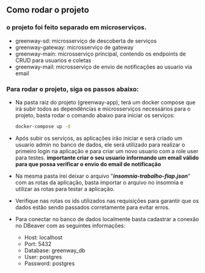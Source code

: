 ## Como rodar o projeto

### o projeto foi feito separado em microserviços.

- greenway-sd: microsserviço de descoberta de serviços
- greenway-gateway: microsserviço de gateway
- greenway-main: microsserviço principal, contendo os endpoints de CRUD para usuarios e coletas
- greenway-mail: microsserviço de envio de notificações ao usuario via email

### Para rodar o projeto, siga os passos abaixo:

- Na pasta raiz do projeto (greenway-app), terá um docker compose que irá subir todos as dependências e microsserviços necessários para o projeto, basta rodar o comando abaixo para iniciar os serviços:
    ```bash 
    docker-compose up -d
    ```
    
- Após subir os serviços, as aplicações irão iniciar e será criado um usuario admin no banco de dados, ele será utilizado para realizar o primeiro login na aplicação e para criar um novo usuario com a role user para testes.
  **importante criar o seu usuario informando um email válido para que possa verificar o envio do email de notificação**

  
- Na mesma pasta irei deixar o arquivo "**_insomnia-trabalho-fiap.json_**" com as rotas da aplicação, basta importar o arquivo no insomnia e utilizar as rotas para testar a aplicação.

- Verifique nas rotas os ids utilizados nas requisições para garantir que os dados estão sendo passados corretamente para evitar erros.

- Para conectar no banco de dados localmente basta cadastrar a conexão no DBeaver com as seguintes informações:
    - Host: localhost
    - Port: 5432
    - Database: greenway_db
    - User: postgres
    - Password: postgres